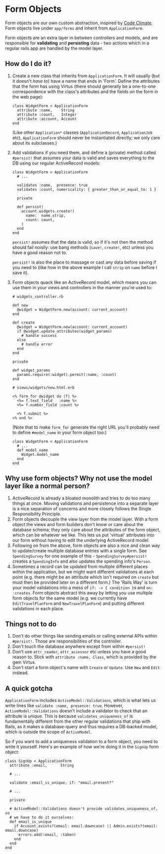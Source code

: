 # Form Objects

Form objects are our own custom abstraction, inspired by
[Code Climate](blog.codeclimate.com/blog/2012/10/17/7-ways-to-decompose-fat-activerecord-models/).
Form objects live under `app/forms` and inherit from `ApplicationForm`.

Form objects are an extra layer in between controllers and models, and are
responsible for **validating** and **persisting** data - two actions which
in a regular rails app are handled by the model layer.

## How do I do it?

1.  Create a new class that inherits from `ApplicationForm`. It will usually
    (but it doesn't *have to*) have a name that ends in 'Form'. Define
    the attributes that the form has using Virtus (there should generally be a one-to-one
    correspondence with the class's attributes and the fields on the form
    in the web page):

        class WidgetForm < ApplicationForm
          attribute :name,    String
          attribute :count,   Integer
          attribute :account, Account
        end

    (Like other `Application*` classes (`ApplicationRecord`, `ApplicationJob`
    etc), `ApplicationForm` should never be instantiated directly; we only care
    about its subclasses.)

2.  Add validations if you need them, and define a (private) method called
    `#persist!` that assumes your data is valid and saves everything to the DB
    using our regular ActiveRecord models:

        class WidgetForm < ApplicationForm
          # ...

          validates :name,  presence: true
          validates :count, numericality: { greater_than_or_equal_to: 1 }

          private

          def persist!
            account.widgets.create!(
              name:  name.strip,
              count: count,
            )
          end
        end

    `persist!` assumes that the data is valid, so if it's not then the method
    should fail noisily: use bang methods (`save!`,  `create!`, etc) unless you
    have a good reason not to.

    `persist!` is also the place to massage or cast any data before saving if
    you need to (like how in the above example I call `strip` on `name` before
    I save it).

3.  Form objects quack like an ActiveRecord model, which means you can use them
    in your views and controllers in the manner you're used to:

        # widgets_controller.rb

        def new
          @widget = WidgetForm.new(account: current_account)
        end

        def create
          @widget = WidgetForm.new(account: current_account)
          if @widget.update_attributes(widget_params)
            # handle success
          else
            # handle error
          end
        end

        private

        def widget_params
          params.require(:widget).permit(:name, :count)
        end

        # views/widgets/new.html.erb

        <% form_for @widget do |f| %>
          <%= f.text_field   :name %>
          <%= f.number_field :count %>

          <% f.submit %>
        <% end %>

    (Note that to make `form_for` generate the right URL you'll probably need to
    define `#model_name` in your form object too:)

        class WidgetForm < ApplicationForm
          # ...
          def model_name
            Widget.model_name
          end
        end

## Why use form objects? Why not use the model layer like a normal person?

1. ActiveRecord is already a bloated monolith and tries to do too many things
   at once. Moving validations and persistence into a separate layer is a nice
   separation of concerns and more closely follows the Single Responsibility
   Principle.
2. Form objects decouple the view layer from the model layer. With a form
   object the views and form builders don't know or care about the database
   schema; they only care about the attributes of the form object, which can be
   whatever we like. This lets us put 'virtual' attributes into our form
   without having to edit the underlying ActiveRecord model.
3. Following on from the above, form objects are also a nice and clean way
   to update/create multiple database entries with a single form. See
   `SpendingSurvey` for one example of this - `SpendingSurvey#persist!`
   creates a `SpendingInfo` and also updates the spending info's `Person`.
4. Sometimes a record can be updated from multiple different places within the
   application, but we might want different validations at each point (e.g.
   there might be an attribute which isn't required on `create` but must then
   be provided later on a different form.) The 'Rails Way' is turn your
   model validations into a mess of `if: -> { condition }`s and `on: :creates`.
   Form objects abstract this away by letting you use multiple form
   objects for the same model (e.g. we currently have `EditTravelPlanForm`
   and `NewTravelPlanForm`) and putting different validations in each place.

## Things not to do

1. Don't do other things like sending emails or calling external APIs within
   `#persist!`. Those are responsibilities of the controller.
2. Don't touch the database anywhere except from within `#persist!`
3. Don't use `attr_reader`, `attr_accessor` etc unless you have a good reason
   to. Stick with `attribute :name, Class`, which is provided by the gem
   Virtus.
4. Don't start a form object's name with `Create` or `Update`. Use `New` and
   `Edit` instead.

## A quick gotcha

`ApplicationForm` includes `ActiveModel::Validations`, which is what lets us
write lines like `validate :name, presence: true`. However,
`ActiveModel::Validations` doesn't include a validator to check that an
attribute is *unique*. This is because `validates_uniqueness_of` is
fundamentally different from the other regular validations that ship with
Rails, as it makes a database-query and thus requires a DB-backed model, which
is outside the scope of `ActiveModel`.

So if you want to add a uniqueness validation to a form object, you need to
write it yourself. Here's an example of how we're doing it in the `SignUp` form
object:

    class SignUp < ApplicationForm
      attribute :email,      String

      # ...

      validate :email_is_unique, if: "email.present?"

      # ...

      private

      # ActiveModel::Validations doesn't provide validates_uniqueness_of, so
      # we have to do it ourselves:
      def email_is_unique
        if Account.exists?(email: email.downcase) || Admin.exists?(email: email.downcase)
          errors.add(:email, :taken)
        end
      end
    end
